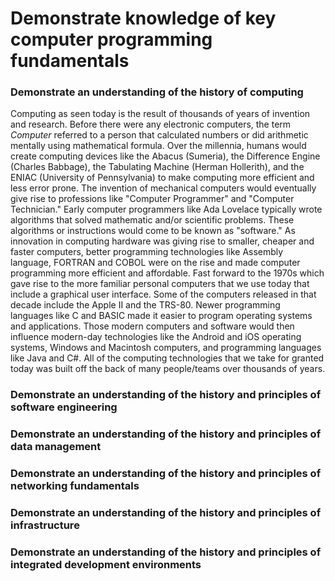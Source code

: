 # Demonstrate knowledge of key computer programming fundamentals

### Demonstrate an understanding of the history of computing

Computing as seen today is the result of thousands of years of invention and research. Before there were any electronic computers, the term *Computer* referred to a person that calculated numbers or did arithmetic mentally using mathematical formula. Over the millennia, humans would create computing devices like the Abacus (Sumeria), the Difference Engine (Charles Babbage), the Tabulating Machine (Herman Hollerith), and the ENIAC (University of Pennsylvania) to make computing more efficient and less error prone. The invention of mechanical computers would eventually give rise to professions like "Computer Programmer" and "Computer Technician." Early computer programmers like Ada Lovelace typically wrote algorithms that solved mathematic and/or scientific problems. These algorithms or instructions would come to be known as "software." As innovation in computing hardware was giving rise to smaller, cheaper and faster computers, better programming technologies like Assembly language, FORTRAN and COBOL were on the rise and made computer programming more efficient and affordable. Fast forward to the 1970s which gave rise to the more familiar personal computers that we use today that include a graphical user interface. Some of the computers released in that decade include the Apple II and the TRS-80. Newer programming languages like C and BASIC made it easier to program operating systems and applications. Those modern computers and software would then influence modern-day technologies like the Android and iOS operating systems, Windows and Macintosh computers, and programming languages like Java and C#. All of the computing technologies that we take for granted today was built off the back of many people/teams over thousands of years.

### Demonstrate an understanding of the history and principles of software engineering

### Demonstrate an understanding of the history and principles of data management

### Demonstrate an understanding of the history and principles of networking fundamentals

### Demonstrate an understanding of the history and principles of infrastructure

### Demonstrate an understanding of the history and principles of integrated development environments